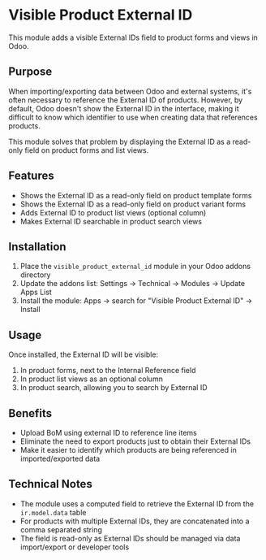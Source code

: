 # Visible Product External ID

This module adds a visible External IDs field to product forms and views in Odoo.

## Purpose

When importing/exporting data between Odoo and external systems, it's often necessary to reference the External ID of products. However, by default, Odoo doesn't show the External ID in the interface, making it difficult to know which identifier to use when creating data that references products.

This module solves that problem by displaying the External ID as a read-only field on product forms and list views.

## Features

- Shows the External ID as a read-only field on product template forms
- Shows the External ID as a read-only field on product variant forms
- Adds External ID to product list views (optional column)
- Makes External ID searchable in product search views

## Installation

1. Place the `visible_product_external_id` module in your Odoo addons directory
2. Update the addons list: Settings -> Technical -> Modules -> Update Apps List
3. Install the module: Apps -> search for "Visible Product External ID" -> Install

## Usage

Once installed, the External ID will be visible:

1. In product forms, next to the Internal Reference field
2. In product list views as an optional column
3. In product search, allowing you to search by External ID

## Benefits

- Upload BoM using external ID to reference line items
- Eliminate the need to export products just to obtain their External IDs
- Make it easier to identify which products are being referenced in imported/exported data

## Technical Notes

- The module uses a computed field to retrieve the External ID from the `ir.model.data` table
- For products with multiple External IDs, they are concatenated into a comma separated string
- The field is read-only as External IDs should be managed via data import/export or developer tools 